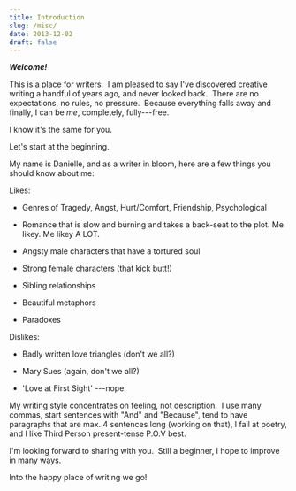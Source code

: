 ```yaml
---
title: Introduction 
slug: /misc/
date: 2013-12-02
draft: false
---
```

***Welcome!***

This is a place for writers.  I am pleased to say I've discovered creative writing a handful of years ago, and never looked back.  There are no expectations, no rules, no pressure.  Because everything falls away and finally, I can be *me*, completely, fully---free.  

I know it's the same for you.

Let's start at the beginning.

My name is Danielle, and as a writer in bloom, here are a few things you should know about me:

Likes:

- Genres of Tragedy, Angst, Hurt/Comfort, Friendship, Psychological

- Romance that is slow and burning and takes a back-seat to the plot. Me likey. Me likey A LOT.

- Angsty male characters that have a tortured soul

- Strong female characters (that kick butt!)

- Sibling relationships

- Beautiful metaphors

- Paradoxes

Dislikes:

- Badly written love triangles (don't we all?)

- Mary Sues (again, don't we all?)

- 'Love at First Sight' ---nope.

My writing style concentrates on feeling, not description.  I use many commas, start sentences with "And" and "Because", tend to have paragraphs that are max. 4 sentences long (working on that), I fail at poetry, and I like Third Person present-tense P.O.V best.

I'm looking forward to sharing with you.  Still a beginner, I hope to improve in many ways.

Into the happy place of writing we go!
